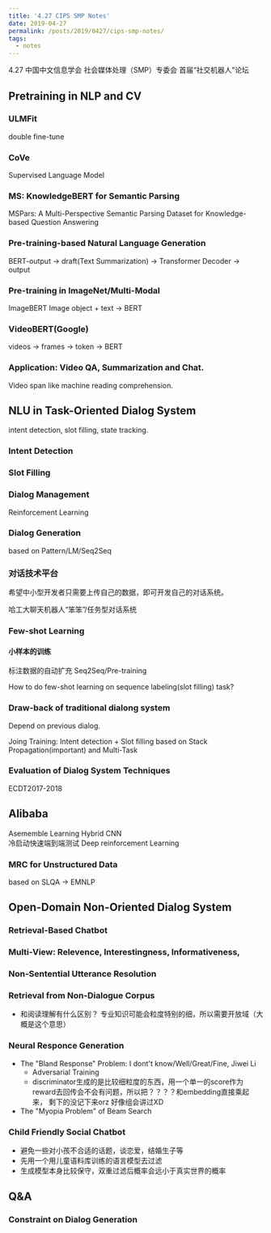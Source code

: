 ```yaml
---
title: '4.27 CIPS SMP Notes'
date: 2019-04-27
permalink: /posts/2019/0427/cips-smp-notes/
tags:
  - notes
---
```


4.27 中国中文信息学会 社会媒体处理（SMP）专委会 首届“社交机器人”论坛

## Pretraining in NLP and CV

### ULMFit
double fine-tune

### CoVe
Supervised Language Model

### MS: KnowledgeBERT for Semantic Parsing
MSPars: A Multi-Perspective Semantic Parsing Dataset for Knowledge-based Question Answering

### Pre-training-based Natural Language Generation
BERT-output -> draft(Text Summarization) -> Transformer Decoder -> output

### Pre-training in ImageNet/Multi-Modal
ImageBERT
Image object + text -> BERT

### VideoBERT(Google)
videos -> frames -> token -> BERT

### Application: Video QA, Summarization and Chat.
Video span like machine reading comprehension.

## NLU in Task-Oriented Dialog System
intent detection, slot filling, state tracking.

### Intent Detection
### Slot Filling
### Dialog Management
Reinforcement Learning

### Dialog Generation
based on Pattern/LM/Seq2Seq

### 对话技术平台
希望中小型开发者只需要上传自己的数据，即可开发自己的对话系统。

哈工大聊天机器人“笨笨”/任务型对话系统

### Few-shot Learning
#### 小样本的训练
标注数据的自动扩充 Seq2Seq/Pre-training

How to do few-shot learning on sequence labeling(slot filling) task?

### Draw-back of traditional dialong system
Depend on previous dialog.

Joing Training: Intent detection + Slot filling based on Stack Propagation(important) and Multi-Task

### Evaluation of Dialog System Techniques
ECDT2017-2018

## Alibaba

Asememble Learning
Hybrid CNN   
冷启动快速端到端测试 Deep reinforcement Learning


### MRC for Unstructured Data
based on SLQA -> EMNLP

## Open-Domain Non-Oriented Dialog System

### Retrieval-Based Chatbot

### Multi-View: Relevence, Interestingness, Informativeness,

### Non-Sentential Utterance Resolution

### Retrieval from Non-Dialogue Corpus
- 和阅读理解有什么区别？ 专业知识可能会粒度特别的细，所以需要开放域（大概是这个意思）

### Neural Responce Generation
- The "Bland Response" Problem: I dont't know/Well/Great/Fine, Jiwei Li
  - Adversarial Training
  - discriminator生成的是比较细粒度的东西，用一个单一的score作为reward去回传会不会有问题，所以把？？？？和embedding直接乘起来， 剩下的没记下来orz 好像组会讲过XD
- The "Myopia Problem" of Beam Search

### Child Friendly Social Chatbot
- 避免一些对小孩不合适的话题，谈恋爱，结婚生子等
- 先用一个用儿童语料库训练的语言模型去过滤
- 生成模型本身比较保守，双重过滤后概率会远小于真实世界的概率

## Q&A

### Constraint on Dialog Generation
